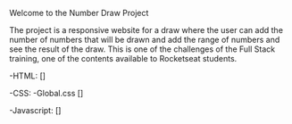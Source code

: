 Welcome to the Number Draw Project

The project is a responsive website for a draw where the user can add the number of numbers that will be drawn and add the range of numbers and see the result of the draw.
This is one of the challenges of the Full Stack training, one of the contents available to Rocketseat students.

-HTML: []

-CSS:
-Global.css []

-Javascript: []
